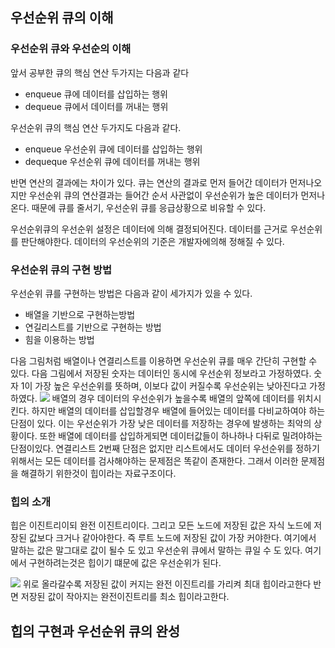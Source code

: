 ## 우선순위 큐의 이해
### 우선순위 큐와 우선순의 이해
앞서 공부한 큐의 핵심 연산 두가지는 다음과 같다
- enqueue 큐에 데이터를 삽입하는 행위
- dequeue 큐에서 데이터를 꺼내는 행위

우선순위 큐의 핵심 연산 두가지도 다음과 같다.
- enqueue 우선순위 큐에 데이터를 삽입하는 행위
- dequeque 우선순위 큐에 데이터를 꺼내는 행위

반면 연산의 결과에는 차이가 있다. 큐는 연산의 결과로 먼저 들어간 데이터가 먼저나오지만 우선순위 큐의 연산결과는 들어간 순서 사관없이 우선순위가 높은 데이터가 먼저나온다. 때문에 큐를 줄서기, 우선순위 큐를 응급상황으로 비유할 수 있다.

우선순위큐의 우선순위 설정은 데이터에 의해 결정되어진다. 데이터를 근거로 우선순위를 판단해야한다. 데이터의 우선순위의 기준은 개발자에의해 정해질 수 있다.

### 우선순위 큐의 구현 방법
우선순위 큐를 구현하는 방법은 다음과 같이 세가지가 있을 수 있다.
- 배열을 기반으로 구현하는방법
- 연길리스트를 기반으로 구현하는 방법
- 힘을 이용하는 방법

다음 그림처럼 배열이나 연결리스트를 이용하면 우선순위 큐를 매우 간단히 구현할 수 있다. 다음 그림에서 저장된 숫자는 데이터인 동시에 우선순위 정보라고 가정하였다. 숫자 1이 가장 높은 우선순위를 뜻하며, 이보다 값이 커질수록 우선순위는 낮아진다고 가정 하였다.
![](https://i.imgur.com/icdmqjx.png)
배열의 경우 데이터의 우선순위가 높을수록 배열의 앞쪽에 데이터를 위치시킨다. 하지만 배열의 데이터를 삽입할경우 배열에 들어있는 데이터를 다비교하여야 하는 단점이 있다. 이는 우선순위가 가장 낮은 데이터를 저장하는 경우에 발생하는 최악의 상황이다. 또한 배열에 데이터를 삽입하게되면 데이터값들이 하나하나 다뒤로 밀려야하는 단점이있다. 연결리스트 2번째 단점은 없지만 리스트에서도 데이터 우선순위를 정하기 위해서는  모든 데이터를 검사해야하는 문제점은 똑같이 존재한다. 그래서 이러한 문제점을 해결하기 위한것이 힙이라는 자료구조이다.

### 힙의 소개
힙은 이진트리이되 완전 이진트리이다. 그리고 모든 노드에 저장된 값은 자식 노드에 저장된 값보다 크거나 같아야한다. 즉 루트 노드에 저장된 값이 가장 커야한다. 여기에서 말하는 값은 말그대로 값이 될수 도 있고 우선순위 큐에서 말하는 큐일 수 도 있다. 여기에서 구현하려는것은 힙이기 떄문에 값은 우선순위가 된다.

![](https://i.imgur.com/4wKtPuw.png)
위로 올라갈수록 저장된 값이 커지는 완전 이진트리를 가리켜 최대 힙이라고한다 반면 저장된 값이 작아지는 완전이진트리를 최소 힙이라고한다.

## 힙의 구현과 우선순위 큐의 완성

